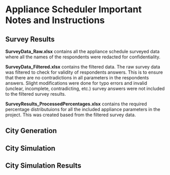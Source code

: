 # Appliance Scheduler Important Notes and Instructions


## Survey Results

**SurveyData_Raw.xlsx** contains all the appliance schedule surveyed data where all the names of the respondents were redacted for confidentiality. 

**SurveyData_Filtered.xlsx** contains the filtered data. The raw survey data was filtered to check for validity of respondents answers. This is to ensure that there are no contradictions in all parameters in the respondents answers. Slight modifications were done for typo errors and invalid (unclear, incomplete, contradicting, etc.) survey answers were not included to the filtered survey results. 

**SurveyResults_ProcessedPercentages.xlsx** contains the required percentage distributuions for all the included appliance parameters in the project. This was created based from the filtered survey data. 

## City Generation


## City Simulation


## City Simulation Results
